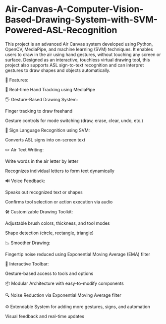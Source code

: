 # Air-Canvas-A-Computer-Vision-Based-Drawing-System-with-SVM-Powered-ASL-Recognition

This project is an advanced Air Canvas system developed using Python, OpenCV, MediaPipe, and machine learning (SVM) techniques. It enables users to draw in the air using hand gestures, without touching any screen or surface. Designed as an interactive, touchless virtual drawing tool, this project also supports ASL sign-to-text recognition and can interpret gestures to draw shapes and objects automatically.

🚀 Features:

🎯 Real-time Hand Tracking using MediaPipe

🖐️ Gesture-Based Drawing System:

Finger tracking to draw freehand

Gesture controls for mode switching (draw, erase, clear, undo, etc.)


🧠 Sign Language Recognition using SVM: 

Converts ASL signs into on-screen text


✏️ Air Text Writing: 

Write words in the air letter by letter

Recognizes individual letters to form text dynamically



🔊 Voice Feedback: 

Speaks out recognized text or shapes

Confirms tool selection or action execution via audio



🛠️ Customizable Drawing Toolkit: 

Adjustable brush colors, thickness, and tool modes

Shape detection (circle, rectangle, triangle)



📉 Smoother Drawing: 

Fingertip noise reduced using Exponential Moving Average (EMA) filter



🎨 Interactive Toolbar: 

Gesture-based access to tools and options



📦 Modular Architecture with easy-to-modify components

🔍 Noise Reduction via Exponential Moving Average filter

⚙️ Extendable System for adding more gestures, signs, and automation

Visual feedback and real-time updates
